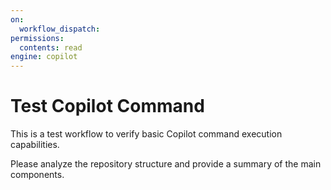 ```yaml
---
on:
  workflow_dispatch:
permissions:
  contents: read
engine: copilot
---
```


# Test Copilot Command

This is a test workflow to verify basic Copilot command execution capabilities.

Please analyze the repository structure and provide a summary of the main components.